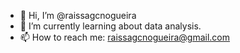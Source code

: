 - 👋 Hi, I’m @raissagcnogueira
- 🌱 I’m currently learning about data analysis.
- 📫 How to reach me: raissagcnogueira@gmail.com
